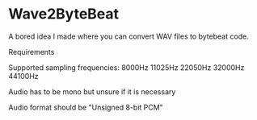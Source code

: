 # Wave2ByteBeat

A bored idea I made where you can convert WAV files to bytebeat code.

Requirements

Supported sampling frequencies: 8000Hz 11025Hz 22050Hz 32000Hz 44100Hz

Audio has to be mono but unsure if it is necessary

Audio format should be "Unsigned 8-bit PCM"
